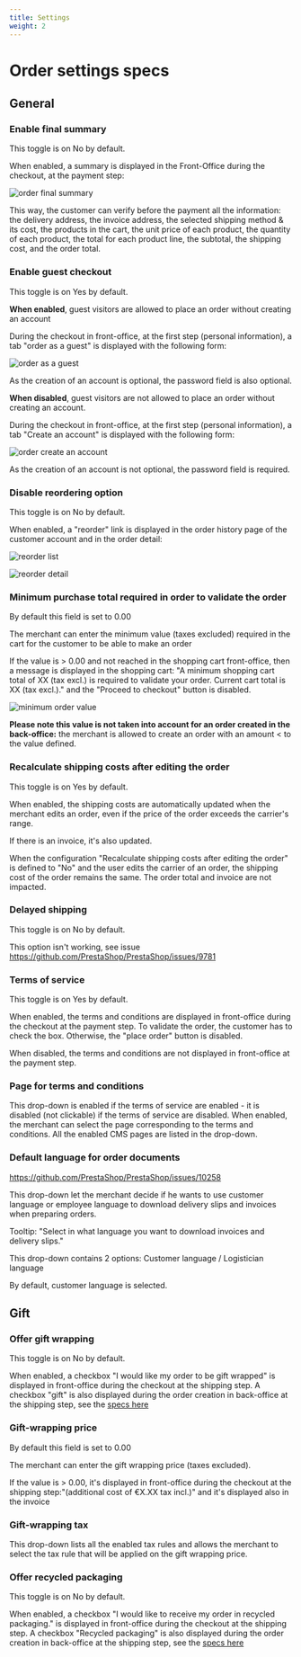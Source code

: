 ```yaml
---
title: Settings
weight: 2
---
```

# Order settings specs

## General

### Enable final summary

This toggle is on No by default. 

When enabled, a summary is displayed in the Front-Office during the checkout, at the payment step:

![order final summary](/img/Order_final_summary.png)


This way, the customer can verify before the payment all the information: the delivery address, the invoice address, the selected shipping method & its cost, the products in the cart, the unit price of each product, the quantity of each product, the total for each product line, the subtotal, the shipping cost, and the order total.

### Enable guest checkout

This toggle is on Yes by default.

**When enabled**, guest visitors are allowed to place an order without creating an account

During the checkout in front-office, at the first step (personal information), a tab "order as a guest" is displayed with the following form:

![order as a guest](/img/order_as_a_guest.png)

As the creation of an account is optional, the password field is also optional.

**When disabled**, guest visitors are not allowed to place an order without creating an account.

During the checkout in front-office, at the first step (personal information), a tab "Create an account" is displayed with the following form:

![order create an account](/img/Order_create_account.png)

As the creation of an account is not optional, the password field is required.

### Disable reordering option

This toggle is on No by default.

When enabled, a "reorder" link is displayed in the order history page of the customer account and in the order detail:

![reorder list](/img/Reorder.png)

![reorder detail](/img/Reorder_detail.png)

### Minimum purchase total required in order to validate the order

By default this field is set to 0.00

The merchant can enter the minimum value (taxes excluded) required in the cart for the customer to be able to make an order

If the value is > 0.00 and not reached in the shopping cart front-office, then a message is displayed in the shopping cart: "A minimum shopping cart total of XX (tax excl.) is required to validate your order. Current cart total is XX (tax excl.)." and the "Proceed to checkout" button is disabled.

![minimum order value](/img/minimum_order_value.png)

**Please note this value is not taken into account for an order created in the back-office:** the merchant is allowed to create an order with an amount < to the value defined. 

### Recalculate shipping costs after editing the order

This toggle is on Yes by default.

When enabled, the shipping costs are automatically updated when the merchant edits an order, even if the price of the order exceeds the carrier's range.

If there is an invoice, it's also updated.

When the configuration "Recalculate shipping costs after editing the order" is defined to "No" and the user edits the carrier of an order, the shipping cost of the order remains the same. The order total and invoice are not impacted.

### Delayed shipping

This toggle is on No by default.

This option isn't working, see issue https://github.com/PrestaShop/PrestaShop/issues/9781

### Terms of service

This toggle is on Yes by default.

When enabled, the terms and conditions are displayed in front-office during the checkout at the payment step.
To validate the order, the customer has to check the box. Otherwise, the "place order" button is disabled.

When disabled, the terms and conditions are not displayed in front-office at the payment step.

### Page for terms and conditions

This drop-down is enabled if the terms of service are enabled - it is disabled (not clickable) if the terms of service are disabled.
When enabled, the merchant can select the page corresponding to the terms and conditions.
All the enabled CMS pages are listed in the drop-down.

### Default language for order documents

https://github.com/PrestaShop/PrestaShop/issues/10258

This drop-down let the merchant decide if he wants to use customer language or employee language to download delivery slips and invoices when preparing orders.

Tooltip: "Select in what language you want to download invoices and delivery slips."

This drop-down contains 2 options: Customer language / Logistician language

By default, customer language is selected.

## Gift

### Offer gift wrapping

This toggle is on No by default.

When enabled, a checkbox "I would like my order to be gift wrapped" is displayed in front-office during the checkout at the shipping step.
A checkbox "gift" is also displayed during the order creation in back-office at the shipping step, see the [specs here](../../../orders/orders/Order%20Add/Add%20new%20Order.md#v-shipping)

### Gift-wrapping price

By default this field is set to 0.00

The merchant can enter the gift wrapping price (taxes excluded).

If the value is > 0.00, it's displayed in front-office during the checkout at the shipping step:"(additional cost of €X.XX tax incl.)" and it's displayed also in the invoice

### Gift-wrapping tax

This drop-down lists all the enabled tax rules and allows the merchant to select the tax rule that will be applied on the gift wrapping price.

### Offer recycled packaging

This toggle is on No by default.

When enabled, a checkbox "I would like to receive my order in recycled packaging." is displayed in front-office during the checkout at the shipping step.
A checkbox "Recycled packaging" is also displayed during the order creation in back-office at the shipping step, see the [specs here](../../orders/orders/Order%20Add/Add%20new%20Order.md#v-shipping)
